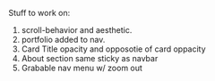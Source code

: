 Stuff to work on:

1. scroll-behavior and aesthetic.
2. portfolio added to nav.
3. Card Title opacity and  opposotie of card oppacity
4. About section same sticky as navbar
5. Grabable nav menu w/ zoom out

